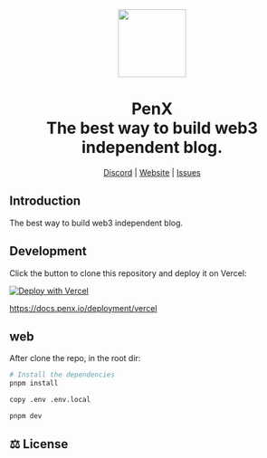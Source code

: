 <div align="center">

<a href="https://www.penx.io" alt="PenX Logo">
    <img src="https://www.penx.io/images/logo-512.png" height="120"/></a>

<h1 style="border-bottom: none">
    <b>PenX</b><br />
      The best way to build web3 independent blog.
    <br>
</h1>

[Discord](https://discord.gg/nyVpH9njDu) | [Website](https://www.penx.io) | [Issues](https://github.com/penx-lab/penx/issues)

</div>

## Introduction

The best way to build web3 independent blog.

## Development

Click the button to clone this repository and deploy it on Vercel:

[![Deploy with Vercel](https://vercel.com/button)](https://vercel.com/new/clone?repository-url=https%3A%2F%2Fgithub.com%2Fpenx-lab%2Fpenx&env=DATABASE_URL&envDescription=Your+Personal+Database+Url&envLink=https%3A%2F%2Fdocs.penx.io%2Fguides%2Fenvironment-variables%23database_url&project-name=my-penx-blog&repository-name=my-penx-blog&fork=true)


https://docs.penx.io/deployment/vercel

## web

After clone the repo, in the root dir:

```bash
# Install the dependencies
pnpm install

copy .env .env.local

pnpm dev
```

## ⚖️ License
